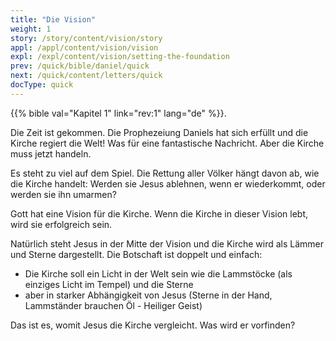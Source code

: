 ```yaml
---
title: "Die Vision"
weight: 1
story: /story/content/vision/story
appl: /appl/content/vision/vision
expl: /expl/content/vision/setting-the-foundation
prev: /quick/bible/daniel/quick
next: /quick/content/letters/quick
docType: quick
---
```



{{% bible val="Kapitel 1" link="rev:1" lang="de" %}}.

Die Zeit ist gekommen. Die Prophezeiung Daniels hat sich erfüllt und die Kirche regiert die Welt! Was für eine fantastische Nachricht. Aber die Kirche muss jetzt handeln.

Es steht zu viel auf dem Spiel. Die Rettung aller Völker hängt davon ab, wie die Kirche handelt: Werden sie Jesus ablehnen, wenn er wiederkommt, oder werden sie ihn umarmen?

Gott hat eine Vision für die Kirche. Wenn die Kirche in dieser Vision lebt, wird sie erfolgreich sein.

Natürlich steht Jesus in der Mitte der Vision und die Kirche wird als Lämmer und Sterne dargestellt. Die Botschaft ist doppelt und einfach:
- Die Kirche soll ein Licht in der Welt sein wie die Lammstöcke (als einziges Licht im Tempel) und die Sterne
- aber in starker Abhängigkeit von Jesus (Sterne in der Hand, Lammständer brauchen Öl - Heiliger Geist)

Das ist es, womit Jesus die Kirche vergleicht. Was wird er vorfinden?